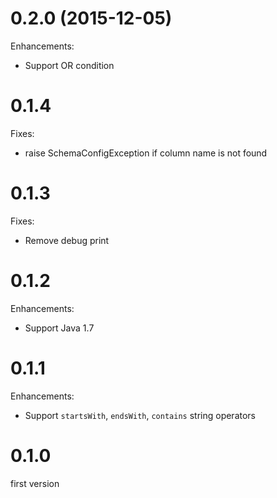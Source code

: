 # 0.2.0 (2015-12-05)

Enhancements:

* Support OR condition

# 0.1.4

Fixes:

* raise SchemaConfigException if column name is not found

# 0.1.3

Fixes:

* Remove debug print

# 0.1.2

Enhancements:

* Support Java 1.7

# 0.1.1

Enhancements:

* Support `startsWith`, `endsWith`, `contains` string operators

# 0.1.0

first version
